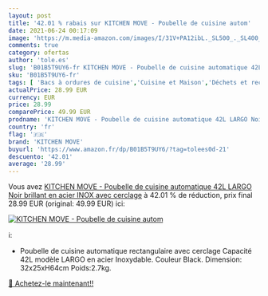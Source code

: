 ```yaml
---
layout: post
title: '42.01 % rabais sur KITCHEN MOVE - Poubelle de cuisine autom'
date: 2021-06-24 00:17:09
image: 'https://m.media-amazon.com/images/I/31V+PA12ibL._SL500_._SL400_.jpg'
comments: true
category: ofertas
author: 'tole.es'
slug: 'B01B5T9UY6-fr KITCHEN MOVE - Poubelle de cuisine automatique 42L LARGO...'
sku: 'B01B5T9UY6-fr'
tags: [ 'Bacs à ordures de cuisine','Cuisine et Maison','Déchets et recyclage','Rangement et organisation','kitchen move', ]
actualPrice: 28.99 EUR
currency: EUR
price: 28.99
comparePrice: 49.99 EUR
prodname: 'KITCHEN MOVE - Poubelle de cuisine automatique 42L LARGO Noir brillant en acier INOX avec cerclage'
country: 'fr'
flag: '🇫🇷'
brand: 'KITCHEN MOVE'
buyurl: 'https://www.amazon.fr/dp/B01B5T9UY6/?tag=tolees0d-21'
descuento: '42.01'
average: '28.99'
---
```


Vous avez [KITCHEN MOVE - Poubelle de cuisine automatique 42L LARGO Noir brillant en acier INOX avec cerclage](https://www.amazon.fr/dp/B01B5T9UY6/?tag=tolees0d-21)  à  42.01 % de réduction, prix final  28.99 EUR (original: 49.99 EUR) ici:

[![KITCHEN MOVE - Poubelle de cuisine autom](https://m.media-amazon.com/images/I/31V+PA12ibL._SL500_._SL400_.jpg)](https://www.amazon.fr/dp/B01B5T9UY6/?tag=tolees0d-21)

ℹ️:

- Poubelle de cuisine automatique rectangulaire avec cerclage Capacité 42L modèle LARGO en acier Inoxydable. Couleur Black. Dimension: 32x25xH64cm Poids:2.7kg.

[🛒 Achetez-le maintenant!!](https://www.amazon.fr/dp/B01B5T9UY6/?tag=tolees0d-21)
